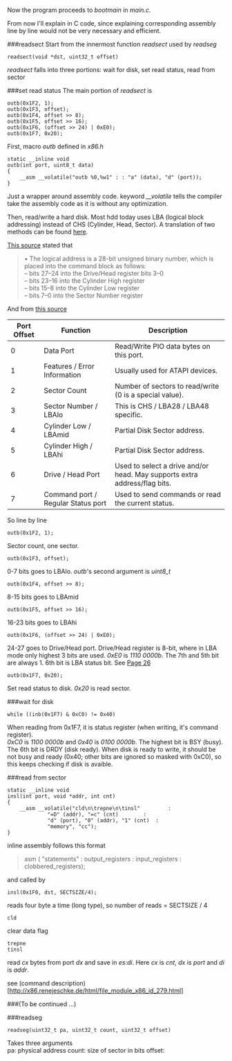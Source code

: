 Now the program proceeds to _bootmain_ in _main.c_.

From now I'll explain in C code, since explaining corresponding assembly line by line would not be very necessary and efficient.

###readsect
Start from the innermost function _readsect_ used by _readseg_
```  
readsect(void *dst, uint32_t offset)  
```  
_readsect_ falls into three portions: wait for disk, set read status, read from sector


###set read status
The main portion of _readsect_ is

```  
outb(0x1F2, 1);  
outb(0x1F3, offset);  
outb(0x1F4, offset >> 8);  
outb(0x1F5, offset >> 16);  
outb(0x1F6, (offset >> 24) | 0xE0);  
outb(0x1F7, 0x20);  
```  

First, macro _outb_ defined in _x86.h_  
```  
static __inline void  
outb(int port, uint8_t data)  
{  
	__asm __volatile("outb %0,%w1" : : "a" (data), "d" (port));  
}  
```  
Just a wrapper around assembly code. keyword _\_\_volatile_ tells the compiler take the assembly code as it is without any optimization.  


Then, read/write a hard disk. Most hdd today uses LBA (logical block addressing) instead of CHS (Cylinder, Head, Sector). A translation of two methods can be found [here](https://en.wikipedia.org/wiki/Logical_block_addressing).


[This source](ftp://ftp.seagate.com/acrobat/reference/111-1c.pdf) stated that

>• The logical address is a 28-bit unsigned binary number, which is placed into the command block as follows:  
>– bits 27–24 into the Drive/Head register bits 3–0  
>– bits 23–16 into the Cylinder High register  
>– bits 15–8 into the Cylinder Low register  
>– bits 7–0 into the Sector Number register  

And from [this source](http://wiki.osdev.org/ATA_PIO_Mode#Registers)

|Port Offset |Function |Description|
| --- | --- | --- |
|0    	     |Data Port				|Read/Write PIO data bytes on this port.
|1    	     |Features / Error Information   	|Usually used for ATAPI devices.
|2    	     |Sector Count     			|Number of sectors to read/write (0 is a special value).
|3    	     |Sector Number / LBAlo   		|This is CHS / LBA28 / LBA48 specific.
|4    	     |Cylinder Low / LBAmid   		|Partial Disk Sector address.
|5    	     |Cylinder High / LBAhi   		|Partial Disk Sector address.
|6    	     |Drive / Head Port	     		|Used to select a drive and/or head. May supports extra address/flag bits.
|7    	     |Command port / Regular Status port	    |Used to send commands or read the current status.

So line by line

```  
outb(0x1F2, 1);  
```  
Sector count, one sector.


```  
outb(0x1F3, offset);  
```    
0-7 bits goes to LBAlo. _outb_'s second argument is _uint8\_t_


```  
outb(0x1F4, offset >> 8);  
```  
8-15 bits goes to LBAmid  


```  
outb(0x1F5, offset >> 16);  
```  
16-23 bits goes to LBAhi  


```  
outb(0x1F6, (offset >> 24) | 0xE0);  
```  
24-27 goes to Drive/Head port. Drive/Head register is 8-bit, where in LBA mode only highest 3 bits are used. _0xE0_ is _1110 0000b_. The 7th and 5th bit are always 1. 6th bit is LBA status bit. See [Page 26](ftp://ftp.seagate.com/acrobat/reference/111-1c.pdf)  


```  
outb(0x1F7, 0x20);  
```  
Set read status to disk. _0x20_ is read sector.


###wait for disk
```  
while ((inb(0x1F7) & 0xC0) != 0x40)  
```  
When reading from 0x1F7, it is status register (when writing, it's command register).  
_0xC0_ is _1100 0000b_ and _0x40_ is _0100 0000b_. The highest bit is BSY (busy). The 6th bit is DRDY (disk ready). When disk is ready to write, it should be not busy and ready (0x40; other bits are ignored so masked with 0xC0), so this keeps checking if disk is avaible.


###read from sector
```  
static __inline void  
insl(int port, void *addr, int cnt)  
{  
	__asm __volatile("cld\n\trepne\n\tinsl"			:  
			 "=D" (addr), "=c" (cnt)		:  
			 "d" (port), "0" (addr), "1" (cnt)	:  
			 "memory", "cc");  
}  
```  
inline assembly follows this format

>asm ( "statements" : output_registers : input_registers : clobbered_registers);


and called by  

```  
insl(0x1F0, dst, SECTSIZE/4);  
```  
reads four byte a time (long type), so number of reads = SECTSIZE / 4


```  
cld
```    
clear data flag


```  
trepne  
tinsl 
```  
read _cx_ bytes from port _dx_ and save in _es:di_. Here _cx_ is _cnt_, _dx_ is _port_ and _di_ is _addr_.  

see (command description)[http://x86.renejeschke.de/html/file_module_x86_id_279.html]  



###(To be continued ...)

###readseg
```  
readseg(uint32_t pa, uint32_t count, uint32_t offset)  
```  

Takes three arguments  
pa: physical address
count: size of sector in bits
offset: 